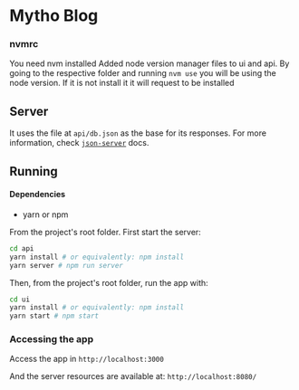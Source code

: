 # Mytho Blog
### nvmrc
You need nvm installed
Added node version manager files to ui and api. By going to the respective folder and running `nvm use` you will be using the node version. If it is not install it it will request to be installed

## Server

It uses the file at `api/db.json` as the base for its responses.
For more information, check [`json-server`](https://github.com/typicode/json-server) docs.

## Running

#### Dependencies

- yarn or npm

From the project's root folder. First start the server:

```bash
cd api
yarn install # or equivalently: npm install
yarn server # npm run server
```

Then, from the project's root folder, run the app with:

```bash
cd ui
yarn install # or equivalently: npm install
yarn start # npm start
```

### Accessing the app

Access the app in `http://localhost:3000`

And the server resources are available at: `http://localhost:8080/`
